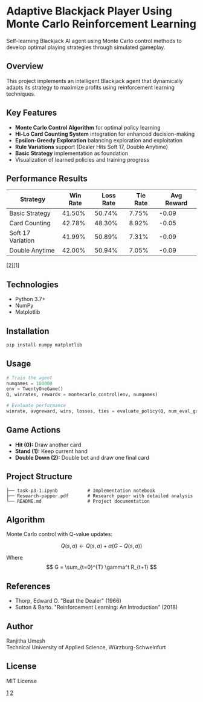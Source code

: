 # Adaptive Blackjack Player Using Monte Carlo Reinforcement Learning

Self-learning Blackjack AI agent using Monte Carlo control methods to develop optimal playing strategies through simulated gameplay.

## Overview

This project implements an intelligent Blackjack agent that dynamically adapts its strategy to maximize profits using reinforcement learning techniques.

## Key Features

- **Monte Carlo Control Algorithm** for optimal policy learning
- **Hi-Lo Card Counting System** integration for enhanced decision-making
- **Epsilon-Greedy Exploration** balancing exploration and exploitation
- **Rule Variations** support (Dealer Hits Soft 17, Double Anytime)
- **Basic Strategy** implementation as foundation
- Visualization of learned policies and training progress

## Performance Results

| Strategy | Win Rate | Loss Rate | Tie Rate | Avg Reward |
|----------|----------|-----------|----------|------------|
| Basic Strategy | 41.50% | 50.74% | 7.75% | -0.09 |
| Card Counting | 42.78% | 48.30% | 8.92% | -0.05 |
| Soft 17 Variation | 41.99% | 50.89% | 7.31% | -0.09 |
| Double Anytime | 42.00% | 50.94% | 7.05% | -0.09 |

[2][1]

## Technologies

- Python 3.7+
- NumPy
- Matplotlib

## Installation

```bash
pip install numpy matplotlib
```

## Usage

```python
# Train the agent
numgames = 100000
env = TwentyOneGame()
Q, winrates, rewards = montecarlo_control(env, numgames)

# Evaluate performance
winrate, avgreward, wins, losses, ties = evaluate_policy(Q, num_eval_games=10000)
```

## Game Actions

- **Hit (0):** Draw another card
- **Stand (1):** Keep current hand
- **Double Down (2):** Double bet and draw one final card

## Project Structure

```
├── task-p3-1.ipynb           # Implementation notebook
├── Research-papper.pdf       # Research paper with detailed analysis
└── README.md                 # Project documentation
```

## Algorithm

Monte Carlo control with Q-value updates:

$$ Q(s, a) \leftarrow Q(s, a) + \alpha (G - Q(s, a)) $$

Where $$ G = \sum_{t=0}^{T} \gamma^t R_{t+1} $$

## References

- Thorp, Edward O. "Beat the Dealer" (1966)
- Sutton & Barto. "Reinforcement Learning: An Introduction" (2018)

## Author

Ranjitha Umesh  
Technical University of Applied Science, Würzburg-Schweinfurt

## License

MIT License

[1](https://ppl-ai-file-upload.s3.amazonaws.com/web/direct-files/attachments/95587544/fd3aca22-1383-473f-b238-8bbe1fb7a58b/task-p3-1.ipynb)
[2](https://ppl-ai-file-upload.s3.amazonaws.com/web/direct-files/attachments/95587544/35f7f60e-1ba3-4ffe-a98e-68d4fc3b5457/Research-papper.pdf)
